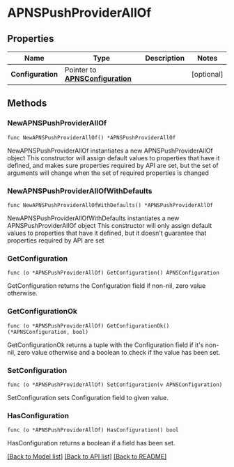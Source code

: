 # APNSPushProviderAllOf

## Properties

Name | Type | Description | Notes
------------ | ------------- | ------------- | -------------
**Configuration** | Pointer to [**APNSConfiguration**](APNSConfiguration.md) |  | [optional] 

## Methods

### NewAPNSPushProviderAllOf

`func NewAPNSPushProviderAllOf() *APNSPushProviderAllOf`

NewAPNSPushProviderAllOf instantiates a new APNSPushProviderAllOf object
This constructor will assign default values to properties that have it defined,
and makes sure properties required by API are set, but the set of arguments
will change when the set of required properties is changed

### NewAPNSPushProviderAllOfWithDefaults

`func NewAPNSPushProviderAllOfWithDefaults() *APNSPushProviderAllOf`

NewAPNSPushProviderAllOfWithDefaults instantiates a new APNSPushProviderAllOf object
This constructor will only assign default values to properties that have it defined,
but it doesn't guarantee that properties required by API are set

### GetConfiguration

`func (o *APNSPushProviderAllOf) GetConfiguration() APNSConfiguration`

GetConfiguration returns the Configuration field if non-nil, zero value otherwise.

### GetConfigurationOk

`func (o *APNSPushProviderAllOf) GetConfigurationOk() (*APNSConfiguration, bool)`

GetConfigurationOk returns a tuple with the Configuration field if it's non-nil, zero value otherwise
and a boolean to check if the value has been set.

### SetConfiguration

`func (o *APNSPushProviderAllOf) SetConfiguration(v APNSConfiguration)`

SetConfiguration sets Configuration field to given value.

### HasConfiguration

`func (o *APNSPushProviderAllOf) HasConfiguration() bool`

HasConfiguration returns a boolean if a field has been set.


[[Back to Model list]](../README.md#documentation-for-models) [[Back to API list]](../README.md#documentation-for-api-endpoints) [[Back to README]](../README.md)


